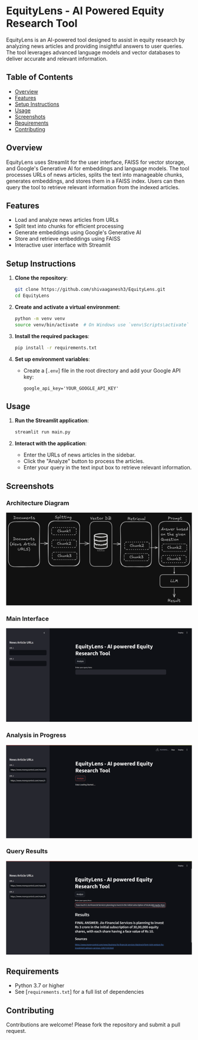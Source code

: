 # EquityLens - AI Powered Equity Research Tool

EquityLens is an AI-powered tool designed to assist in equity research by analyzing news articles and providing insightful answers to user queries. The tool leverages advanced language models and vector databases to deliver accurate and relevant information.

## Table of Contents

- [Overview](#overview)
- [Features](#features)
- [Setup Instructions](#setup-instructions)
- [Usage](#usage)
- [Screenshots](#screenshots)
- [Requirements](#requirements)
- [Contributing](#contributing)

## Overview

EquityLens uses Streamlit for the user interface, FAISS for vector storage, and Google's Generative AI for embeddings and language models. The tool processes URLs of news articles, splits the text into manageable chunks, generates embeddings, and stores them in a FAISS index. Users can then query the tool to retrieve relevant information from the indexed articles.

## Features

- Load and analyze news articles from URLs
- Split text into chunks for efficient processing
- Generate embeddings using Google's Generative AI
- Store and retrieve embeddings using FAISS
- Interactive user interface with Streamlit

## Setup Instructions

1. **Clone the repository**:
    ```sh
    git clone https://github.com/shivaaganesh3/EquityLens.git
    cd EquityLens
    ```

2. **Create and activate a virtual environment**:
    ```sh
    python -m venv venv
    source venv/bin/activate  # On Windows use `venv\Scripts\activate`
    ```

3. **Install the required packages**:
    ```sh
    pip install -r requirements.txt
    ```

4. **Set up environment variables**:
    - Create a [`.env`] file in the root directory and add your Google API key:
        ```
        google_api_key='YOUR_GOOGLE_API_KEY'
        ```

## Usage

1. **Run the Streamlit application**:
    ```sh
    streamlit run main.py
    ```

2. **Interact with the application**:
    - Enter the URLs of news articles in the sidebar.
    - Click the "Analyze" button to process the articles.
    - Enter your query in the text input box to retrieve relevant information.

## Screenshots

### Architecture Diagram
![Architecture Diagram](Assets/Block%20Diagram.png)
### Main Interface
![Main Interface](Assets/HomePage.png)

### Analysis in Progress
![Analysis in Progress](Assets/InProgress.png)

### Query Results
![Query Results](Assets/Results1.png)

## Requirements

- Python 3.7 or higher
- See [`requirements.txt`] for a full list of dependencies

## Contributing

Contributions are welcome! Please fork the repository and submit a pull request.

